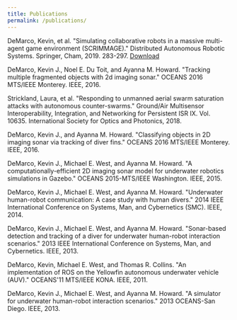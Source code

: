 ```yaml
---
title: Publications
permalink: /publications/
---
```


DeMarco, Kevin, et al. "Simulating collaborative robots in a massive multi-agent game environment (SCRIMMAGE)." Distributed Autonomous Robotic Systems. Springer, Cham, 2019. 283-297. [Download](/assets/pdf/scrimmage.pdf)

DeMarco, Kevin J., Noel E. Du Toit, and Ayanna M. Howard. "Tracking multiple fragmented objects with 2d imaging sonar." OCEANS 2016 MTS/IEEE Monterey. IEEE, 2016.

Strickland, Laura, et al. "Responding to unmanned aerial swarm saturation attacks with autonomous counter-swarms." Ground/Air Multisensor Interoperability, Integration, and Networking for Persistent ISR IX. Vol. 10635. International Society for Optics and Photonics, 2018.

DeMarco, Kevin J., and Ayanna M. Howard. "Classifying objects in 2D imaging sonar via tracking of diver fins." OCEANS 2016 MTS/IEEE Monterey. IEEE, 2016.

DeMarco, Kevin J., Michael E. West, and Ayanna M. Howard. "A computationally-efficient 2D imaging sonar model for underwater robotics simulations in Gazebo." OCEANS 2015-MTS/IEEE Washington. IEEE, 2015.

DeMarco, Kevin J., Michael E. West, and Ayanna M. Howard. "Underwater human-robot communication: A case study with human divers." 2014 IEEE International Conference on Systems, Man, and Cybernetics (SMC). IEEE, 2014.

DeMarco, Kevin J., Michael E. West, and Ayanna M. Howard. "Sonar-based detection and tracking of a diver for underwater human-robot interaction scenarios." 2013 IEEE International Conference on Systems, Man, and Cybernetics. IEEE, 2013.

DeMarco, Kevin, Michael E. West, and Thomas R. Collins. "An implementation of ROS on the Yellowfin autonomous underwater vehicle (AUV)." OCEANS'11 MTS/IEEE KONA. IEEE, 2011.

DeMarco, Kevin J., Michael E. West, and Ayanna M. Howard. "A simulator for underwater human-robot interaction scenarios." 2013 OCEANS-San Diego. IEEE, 2013.
